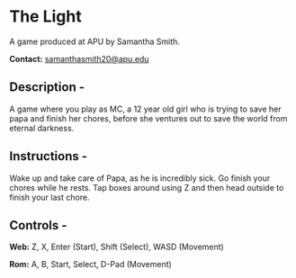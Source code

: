 # The Light

A game produced at APU by Samantha Smith.

**Contact:** samanthasmith20@apu.edu

## Description - 

A game where you play as MC, a 12 year old girl who is trying to save her papa and finish her chores, before she ventures out to save the world from eternal darkness.

## Instructions - 

Wake up and take care of Papa, as he is incredibly sick. Go finish your chores while he rests. Tap boxes around using Z and then head outside to finish your last chore.

## Controls - 

**Web:** Z, X, Enter (Start), Shift (Select), WASD (Movement)

**Rom:** A, B, Start, Select, D-Pad (Movement)